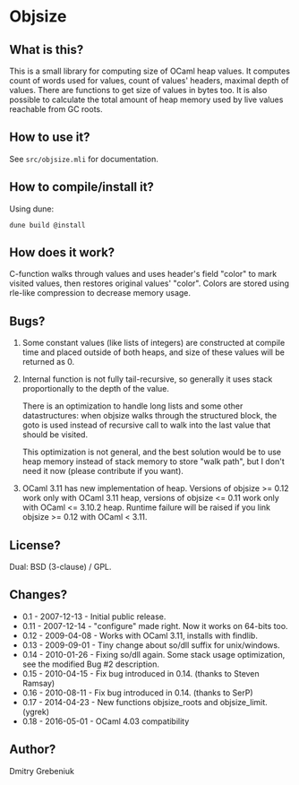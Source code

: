 # Objsize

## What is this?

This is a small library for computing size of OCaml heap values.
It computes count of words used for values, count of values' headers,
maximal depth of values.  There are functions to get size of values
in bytes too. It is also possible to calculate the total amount of 
heap memory used by live values reachable from GC roots.


## How to use it?

See `src/objsize.mli` for documentation.


## How to compile/install it?


Using dune:

    dune build @install


## How does it work?

C-function walks through values and uses header's field "color"
to mark visited values, then restores original values' "color".
Colors are stored using rle-like compression to decrease memory
usage.

## Bugs?

  1. Some constant values (like lists of integers) are
     constructed at compile time and placed outside of both heaps,
     and size of these values will be returned as 0.

  2. Internal function is not fully tail-recursive,
     so generally it uses stack proportionally to the depth
     of the value.

     There is an optimization to handle long lists and some
     other datastructures: when objsize walks through the
     structured block, the goto is used instead of recursive
     call to walk into the last value that should be visited.

     This optimization is not general, and the best solution
     would be to use heap memory instead of stack memory to store
     "walk path", but I don't need it now (please contribute
     if you want).

  3. OCaml 3.11 has new implementation of heap.  Versions of
     objsize >= 0.12 work only with OCaml 3.11 heap, versions
     of objsize <= 0.11 work only with OCaml <= 3.10.2 heap.
     Runtime failure will be raised if you link objsize >= 0.12
     with OCaml < 3.11.

## License?

Dual: BSD (3-clause) / GPL.

## Changes?

-  0.1  - 2007-12-13 - Initial public release.
-  0.11 - 2007-12-14 - "configure" made right. Now it works on 64-bits too.
-  0.12 - 2009-04-08 - Works with OCaml 3.11, installs with findlib.
-  0.13 - 2009-09-01 - Tiny change about so/dll suffix for unix/windows.
-  0.14 - 2010-01-26 - Fixing so/dll again.
                       Some stack usage optimization,
                       see the modified Bug #2 description.
-   0.15 - 2010-04-15 - Fix bug introduced in 0.14. (thanks to Steven Ramsay)
-   0.16 - 2010-08-11 - Fix bug introduced in 0.14. (thanks to SerP)
-   0.17 - 2014-04-23 - New functions objsize_roots and objsize_limit. (ygrek)
-   0.18 - 2016-05-01 - OCaml 4.03 compatibility

## Author?

Dmitry Grebeniuk <gdsfh1 at gmail dot com>
